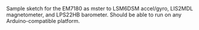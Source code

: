 Sample sketch for the EM7180 as mster to LSM6DSM accel/gyro, LIS2MDL magnetometer, and LPS22HB barometer. Should be able to run on any Arduino-compatible platform.
